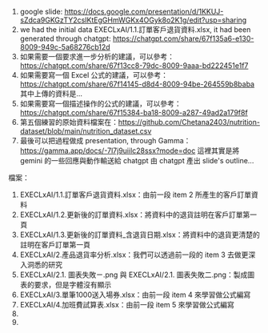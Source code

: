 1. google slide: https://docs.google.com/presentation/d/1KKUJ-sZdca9GKGzTY2csIKtEgGHmWGKx4OGyk8o2K1g/edit?usp=sharing
2. we had the initial data EXECLxAI/1.1.訂單客戶退貨資料.xlsx, it had been generated through chatgpt: https://chatgpt.com/share/67f135a6-e130-8009-949c-5a68276cb12d
3. 如果需要一個要求進一步分析的建議，可以參考：https://chatgpt.com/share/67f13cc8-79dc-8009-9aaa-bd222451e1f7
4. 如果需要寫一個 Excel 公式的建議，可以參考：https://chatgpt.com/share/67f14145-d8d4-8009-94be-264559b8baba 其中上傳的資料是...
5. 如果需要寫一個描述操作的公式的建議，可以參考：https://chatgpt.com/share/67f15384-ba18-8009-a287-49ad2a179f8f
6. 第五個練習的原始資料檔案在：https://github.com/Chetana2403/nutrition-dataset/blob/main/nutrition_dataset.csv
7. 最後可以把過程做成 presentation, through Gamma：https://gamma.app/docs/-7l7j9uiilc28ssx?mode=doc 這裡其實是將 gemini 的一些回應與動作輸送給 chatgpt 由 chatgpt 產出 slide's outline...

檔案：
1. EXECLxAI/1.1.訂單客戶退貨資料.xlsx：由前一段 item 2 所產生的客戶訂單資料
2. EXECLxAI/1.2.更新後的訂單資料.xlsx：將資料中的退貨註明在客戶訂單第一頁
3. EXECLxAI/1.3.更新後的訂單資料_含退貨日期.xlsx：將資料中的退貨更清楚的註明在客戶訂單第一頁
4. EXECLxAI/2.產品退貨率分析.xlsx：我們可以透過前一段的 item 3 去做更深入洞悉的研究
5. EXECLxAI/2.1. 圖表失敗ㄧ.png 與 EXECLxAI/2.1. 圖表失敗二.png：製成圖表的要求，但是字體沒有顯示
6. EXECLxAI/3.單筆1000送入場券.xlsx：由前一段 item 4 來學習做公式編寫
7. EXECLxAI/4.加班費試算表.xlsx：由前一段 item 5 來學習做公式編寫
8. 
9. 

